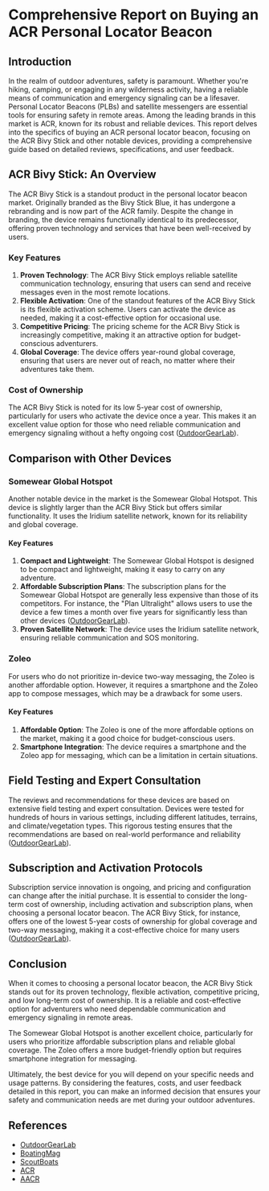 # Comprehensive Report on Buying an ACR Personal Locator Beacon

## Introduction

In the realm of outdoor adventures, safety is paramount. Whether you're hiking, camping, or engaging in any wilderness activity, having a reliable means of communication and emergency signaling can be a lifesaver. Personal Locator Beacons (PLBs) and satellite messengers are essential tools for ensuring safety in remote areas. Among the leading brands in this market is ACR, known for its robust and reliable devices. This report delves into the specifics of buying an ACR personal locator beacon, focusing on the ACR Bivy Stick and other notable devices, providing a comprehensive guide based on detailed reviews, specifications, and user feedback.

## ACR Bivy Stick: An Overview

The ACR Bivy Stick is a standout product in the personal locator beacon market. Originally branded as the Bivy Stick Blue, it has undergone a rebranding and is now part of the ACR family. Despite the change in branding, the device remains functionally identical to its predecessor, offering proven technology and services that have been well-received by users.

### Key Features

1. **Proven Technology**: The ACR Bivy Stick employs reliable satellite communication technology, ensuring that users can send and receive messages even in the most remote locations.
2. **Flexible Activation**: One of the standout features of the ACR Bivy Stick is its flexible activation scheme. Users can activate the device as needed, making it a cost-effective option for occasional use.
3. **Competitive Pricing**: The pricing scheme for the ACR Bivy Stick is increasingly competitive, making it an attractive option for budget-conscious adventurers.
4. **Global Coverage**: The device offers year-round global coverage, ensuring that users are never out of reach, no matter where their adventures take them.

### Cost of Ownership

The ACR Bivy Stick is noted for its low 5-year cost of ownership, particularly for users who activate the device once a year. This makes it an excellent value option for those who need reliable communication and emergency signaling without a hefty ongoing cost ([OutdoorGearLab](https://www.outdoorgearlab.com/topics/camping-and-hiking/best-personal-locator-beacon)).

## Comparison with Other Devices

### Somewear Global Hotspot

Another notable device in the market is the Somewear Global Hotspot. This device is slightly larger than the ACR Bivy Stick but offers similar functionality. It uses the Iridium satellite network, known for its reliability and global coverage.

#### Key Features

1. **Compact and Lightweight**: The Somewear Global Hotspot is designed to be compact and lightweight, making it easy to carry on any adventure.
2. **Affordable Subscription Plans**: The subscription plans for the Somewear Global Hotspot are generally less expensive than those of its competitors. For instance, the "Plan Ultralight" allows users to use the device a few times a month over five years for significantly less than other devices ([OutdoorGearLab](https://www.outdoorgearlab.com/topics/camping-and-hiking/best-personal-locator-beacon)).
3. **Proven Satellite Network**: The device uses the Iridium satellite network, ensuring reliable communication and SOS monitoring.

### Zoleo

For users who do not prioritize in-device two-way messaging, the Zoleo is another affordable option. However, it requires a smartphone and the Zoleo app to compose messages, which may be a drawback for some users.

#### Key Features

1. **Affordable Option**: The Zoleo is one of the more affordable options on the market, making it a good choice for budget-conscious users.
2. **Smartphone Integration**: The device requires a smartphone and the Zoleo app for messaging, which can be a limitation in certain situations.

## Field Testing and Expert Consultation

The reviews and recommendations for these devices are based on extensive field testing and expert consultation. Devices were tested for hundreds of hours in various settings, including different latitudes, terrains, and climate/vegetation types. This rigorous testing ensures that the recommendations are based on real-world performance and reliability ([OutdoorGearLab](https://www.outdoorgearlab.com/topics/camping-and-hiking/best-personal-locator-beacon)).

## Subscription and Activation Protocols

Subscription service innovation is ongoing, and pricing and configuration can change after the initial purchase. It is essential to consider the long-term cost of ownership, including activation and subscription plans, when choosing a personal locator beacon. The ACR Bivy Stick, for instance, offers one of the lowest 5-year costs of ownership for global coverage and two-way messaging, making it a cost-effective choice for many users ([OutdoorGearLab](https://www.outdoorgearlab.com/topics/camping-and-hiking/best-personal-locator-beacon)).

## Conclusion

When it comes to choosing a personal locator beacon, the ACR Bivy Stick stands out for its proven technology, flexible activation, competitive pricing, and low long-term cost of ownership. It is a reliable and cost-effective option for adventurers who need dependable communication and emergency signaling in remote areas.

The Somewear Global Hotspot is another excellent choice, particularly for users who prioritize affordable subscription plans and reliable global coverage. The Zoleo offers a more budget-friendly option but requires smartphone integration for messaging.

Ultimately, the best device for you will depend on your specific needs and usage patterns. By considering the features, costs, and user feedback detailed in this report, you can make an informed decision that ensures your safety and communication needs are met during your outdoor adventures.

## References

- [OutdoorGearLab](https://www.outdoorgearlab.com/topics/camping-and-hiking/best-personal-locator-beacon)
- [BoatingMag](https://www.boatingmag.com/boat-buyers-guide/)
- [ScoutBoats](https://scoutboats.com/blog/top-trends-in-recreational-boating-for-2024/)
- [ACR](https://www.acr.org/Clinical-Resources/ACR-Appropriateness-Criteria)
- [AACR](https://www.aacr.org/meeting/aacr-annual-meeting-2024/aacr-annual-meeting-2024-news-and-highlights/)